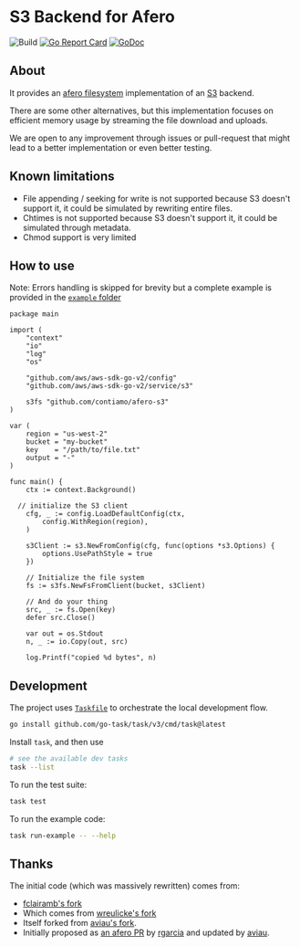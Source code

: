 # S3 Backend for Afero

![Build](https://github.com/contiamo/afero-s3/workflows/Build/badge.svg)
[![Go Report Card](https://goreportcard.com/badge/contiamo/afero-s3)](https://goreportcard.com/report/contiamo/afero-s3)
[![GoDoc](https://godoc.org/github.com/contiamo/afero-s3?status.svg)](https://godoc.org/github.com/contiamo/afero-s3)

## About

It provides an [afero filesystem](https://github.com/spf13/afero/) implementation of an [S3](https://aws.amazon.com/s3/) backend.

There are some other alternatives, but this implementation focuses on efficient memory usage by streaming the file download and uploads.

We are open to any improvement through issues or pull-request that might lead to a better implementation or even better testing.

## Known limitations

- File appending / seeking for write is not supported because S3 doesn't support it, it could be simulated by rewriting entire files.
- Chtimes is not supported because S3 doesn't support it, it could be simulated through metadata.
- Chmod support is very limited

## How to use

Note: Errors handling is skipped for brevity but a complete example is provided in the [`example` folder](./example/main.go)

```golang
package main

import (
	"context"
	"io"
	"log"
	"os"

	"github.com/aws/aws-sdk-go-v2/config"
	"github.com/aws/aws-sdk-go-v2/service/s3"

	s3fs "github.com/contiamo/afero-s3"
)

var (
	region = "us-west-2"
	bucket = "my-bucket"
	key    = "/path/to/file.txt"
	output = "-"
)

func main() {
	ctx := context.Background()

  // initialize the S3 client
	cfg, _ := config.LoadDefaultConfig(ctx,
		config.WithRegion(region),
	)

	s3Client := s3.NewFromConfig(cfg, func(options *s3.Options) {
		options.UsePathStyle = true
	})

	// Initialize the file system
	fs := s3fs.NewFsFromClient(bucket, s3Client)

	// And do your thing
	src, _ := fs.Open(key)
	defer src.Close()

	var out = os.Stdout
	n, _ := io.Copy(out, src)

	log.Printf("copied %d bytes", n)
```

## Development

The project uses [`Taskfile`](https://taskfile.dev/#/) to orchestrate the local development flow.

```sh
go install github.com/go-task/task/v3/cmd/task@latest
```

Install `task`, and then use

```sh
# see the available dev tasks
task --list
```

To run the test suite:

```sh
task test
```

To run the example code:

```sh
task run-example -- --help
```

## Thanks

The initial code (which was massively rewritten) comes from:

- [fclairamb's fork](https://github.com/fclairamb/afero-s3)
- Which comes from [wreulicke's fork](https://github.com/wreulicke/afero-s3)
- Itself forked from [aviau's fork](https://github.com/aviau/).
- Initially proposed as [an afero PR](https://github.com/spf13/afero/pull/90) by [rgarcia](https://github.com/rgarcia) and updated by [aviau](https://github.com/aviau).
